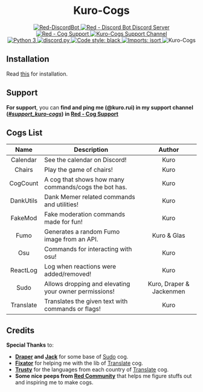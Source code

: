 <h1 align="center">Kuro-Cogs</h1>

<div align="center">
  <a href="https://github.com/Cog-Creators/Red-DiscordBot">
    <img src="https://img.shields.io/badge/Red--DiscordBot-v3.5-cb533f?style=for-the-badge&logo=github&link=https://github.com/Cog-Creators/Red-DiscordBot" alt="Red-DiscordBot">
  </a>
  <a href="https://discord.gg/red">
    <img src="https://img.shields.io/badge/Red%20--%20Discord%20Bot-Join-cb533f?style=for-the-badge&logo=discord&link=https://discord.gg/red" alt="Red - Discord Bot Discord Server">
  </a>
  <br>
  <a href="https://discord.gg/GET4DVk">
    <img src="https://img.shields.io/badge/Red%20--%20Cog%20Support-Join-cb533f?style=for-the-badge&logo=discord&link=https://discord.gg/GET4DVk" alt="Red - Cog Support">
  </a>
  <a href="https://discord.com/channels/240154543684321280/1127392093648728074">
    <img src="https://img.shields.io/badge/%23support_kuro%E2%88%92cogs-Go%20To%20Channel-cb533f?style=for-the-badge&logo=discord&link=https://discord.com/channels/240154543684321280/1127392093648728074" alt="Kuro-Cogs Support Channel">
  </a>
  <br>
  <a href="https://www.python.org">
    <img src="https://img.shields.io/badge/python-v3.8%20%E2%88%92%20v3.11-blue?style=for-the-badge&logo=python" alt="Python 3">
  </a>
  <a href="https://github.com/Rapptz/discord.py">
    <img src="https://img.shields.io/badge/discord.py-v2-blue?style=for-the-badge&logo=github" alt="discord.py">
  </a>
  <a href="https://github.com/psf/black">
    <img src="https://img.shields.io/badge/code%20style-black-000000.svg?style=for-the-badge" alt="Code style: black">
  </a>
  <a href="https://pycqa.github.io/isort">
    <img src="https://img.shields.io/badge/%20imports-isort-%231674b1?style=for-the-badge&labelColor=ef8336" alt="Imports: isort">
  </a>
  <img src="https://repository-images.githubusercontent.com/441140666/b86c0830-5577-4772-b350-d66018e29e06" alt="Kuro-Cogs"> <!--width=827 height=323-->
</div>

## Installation
Read [this](https://kuro-cogs.readthedocs.io/en/latest/getting_started/installation.html) for installation.

## Support
**For support**, you can **find and ping me (@kuro.rui) in my support channel ([*#support_kuro-cogs*](https://discord.com/channels/240154543684321280/1127392093648728074)) in [Red - Cog Support](https://discord.gg/GET4DVk)**

## Cogs List
|   Name    | Description                                           |          Author          |
|:---------:|-------------------------------------------------------|:------------------------:|
| Calendar  | See the calendar on Discord!                          |           Kuro           |
|  Chairs   | Play the game of chairs!                              |           Kuro           |
| CogCount  | A cog that shows how many commands/cogs the bot has.  |           Kuro           |
| DankUtils | Dank Memer related commands and utilities!            |           Kuro           |
|  FakeMod  | Fake moderation commands made for fun!                |           Kuro           |
|   Fumo    | Generates a random Fumo image from an API.            |       Kuro & Glas        |
|    Osu    | Commands for interacting with osu!                    |           Kuro           |
| ReactLog  | Log when reactions were added/removed!                |           Kuro           |
|   Sudo    | Allows dropping and elevating your owner permissions! | Kuro, Draper & Jackenmen |
| Translate | Translates the given text with commands or flags!     |           Kuro           |

## Credits
**Special Thanks** to:
- **[Draper](https://github.com/Drapersniper) and [Jack](https://github.com/jack1142)** for some base of [Sudo](sudo) cog.
- **[Fixator](https://github.com/fixator10)** for helping me with the lib of [Translate](translate) cog.
- **[Trusty](https://github.com/TrustyJAID)** for the languages from each country of [Translate](translate) cog.
- **Some nice peeps from [Red Community](https://discord.gg/red)** that helps me figure stuffs out and inspiring me to make cogs.
